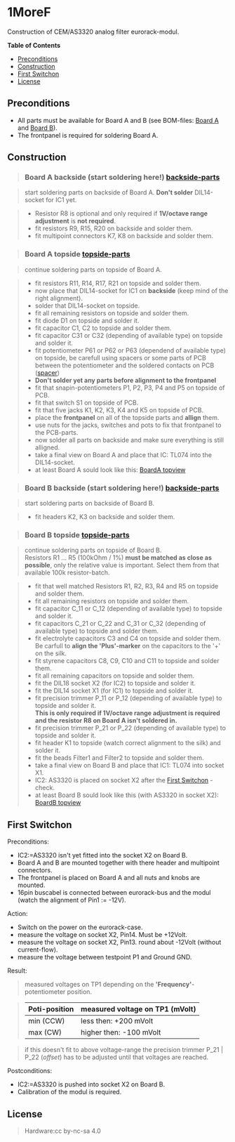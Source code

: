 #  1MoreF
 Construction of CEM/AS3320 analog filter eurorack-modul.

**Table of Contents**

- [Preconditions](#preconditions)
- [Construction](#construction)
- [First Switchon](#firstswitchon)
- [License](#license)

## Preconditions<a name="preconditions"></a>

- All parts must be available for Board A and B (see BOM-files: [Board A](./../hw/1MoreF_BoardA_BOM.pdf) and [Board B](./../hw/1MoreF_BoardB_BOM.pdf)).
- The frontpanel is required for soldering Board A.

## Construction<a name="construction"></a>

>### Board A backside (start soldering here!) [backside-parts](./pictures/1MoreF_BoardA_parts_backside.png)

> start soldering parts on backside of Board A. **Don't solder** DIL14-socket for IC1 yet.  

>- Resistor R8 is optional and only required if **1V/octave range adjustment** is **not required**.
>- fit resistors R9, R15, R20 on backside and solder them.
>- fit multipoint connectors K7, K8 on backside and solder them.

>### Board A topside [topside-parts](./pictures/1MoreF_BoardA_parts_topside.png)

> continue soldering parts on topside of Board A.  

>- fit resistors R11, R14, R17, R21 on topside and solder them.
>- now place that DIL14-socket for IC1 on **backside** (keep mind of the right alignment).
>- solder that DIL14-socket on topside.
>- fit all remaining resistors on topside and solder them.
>- fit diode D1 on topside and solder it.
>- fit capacitor C1, C2 to topside and solder them.
>- fit capacitor C31 or C32 (depending of available type) on topside and solder it.
>- fit potentiometer P61 or P62 or P63 (dependend of available type) on topside, be carefull using spacers or some parts of PCB between the potentiometer and the soldered contacts on PCB ([spacer](./pictures/1MoreF_BoardA_spacer_under_pot.png))
>- **Don't solder yet any parts before alignment to the frontpanel**
>- fit that snapin-potentiometers P1, P2, P3, P4 and P5 on topside of PCB.
>- fit that switch S1 on topside of PCB.
>- fit that five jacks K1, K2, K3, K4 and K5 on topside of PCB.
>- place the **frontpanel** on all of the topside parts and **allign** them.
>- use nuts for the jacks, switches and pots to fix that frontpanel to the PCB-parts.
>- now solder all parts on backside and make sure everything is still alligned.
>- take a final view on Board A and place that IC: TL074 into the DIL14-socket.
>- at least Board A sould look like this: [BoardA topview](./pictures/1MoreF_BoardA_top.png)

>### Board B backside (start soldering here!) [backside-parts](./pictures/1MoreF_BoardB_parts_backside.png)

> start soldering parts on backside of Board B.  

>- fit headers K2, K3 on backside and solder them.

>### Board B topside [topside-parts](./pictures/1MoreF_BoardB_parts_topside.png)

> continue soldering parts on topside of Board B.  
> Resistors R1 ... R5 (100kOhm / 1%) **must be matched as close as possible**, only the relative value is important. Select them from that available 100k resistor-batch.

>- fit that well matched Resistors R1, R2, R3, R4 and R5 on topside and solder them.
>- fit all remaining resistors on topside and solder them.
>- fit capacitor C_11 or C_12 (depending of available type) to topside and solder it.
>- fit capacitors C_21 or C_22 and C_31 or C_32 (depending of available type) to topside and solder them.
>- fit electrolyte capacitors C3 and C4 on topside and solder them. Be carfull to **align the 'Plus'-marker** on the capacitors to the '+' on the silk.
>- fit styrene capacitors C8, C9, C10 and C11 to topside and solder them.
>- fit all remaining capacitors on topside and solder them.
>- fit the DIL18 socket X2 (for IC2) to topside and solder it.
>- fit the DIL14 socket X1 (for IC1) to topside and solder it.  
>- fit precision trimmer P_11 or P_12 (depending of available type) to topside and solder it.<br> **This is only required if 1V/octave range adjustment is required and the resistor R8 on Board A isn't soldered in.**
>- fit precision trimmer P_21 or P_22 (depending of available type) to topside and solder it.
>- fit header K1 to topside (watch correct alignment to the silk) and solder it.
>- fit the beads Filter1 and Filter2 to topside and solder them.
>- take a final view on Board B and place that IC1: TL074 into socket X1.
>- IC2: AS3320 is placed on socket X2 after the [First Switchon](#firstswitchon) -check.
>- at least Board B sould look like this (with AS3320 in socket X2): [BoardB topview](./pictures/1MoreF_BoardB_top.png)


## First Switchon<a name="firstswitchon"></a>
 Preconditions:

- IC2:=AS3320 isn't yet fitted into the socket X2 on Board B.
- Board A and B are mounted together with there header and multipoint connectors.
- The frontpanel is placed on Board A and all nuts and knobs are mounted.
- 16pin buscabel is connected between eurorack-bus and the modul (watch the alignment of Pin1 := -12V).

 Action:

- Switch on the power on the eurorack-case.
- measure the voltage on socket X2, Pin14. Must be +12Volt.
- measure the voltage on socket X2, Pin13. round about -12Volt (without current-flow).
- measure the voltage between testpoint P1 and Ground GND.

 Result:

> measured voltages on TP1 depending on the **'Frequency'**-potentiometer position.  

>Poti-position | measured voltage on TP1 (mVolt)
>--------------|---------------------------------
> min (CCW)    | less then:  +200 mVolt
> max (CW)     | higher then: -100 mVolt

> if this doesn't fit to above voltage-range the precision trimmer P_21 | P_22 (*offset*) has to be adjusted until that voltages are reached.

 Postconditions:

- IC2:=AS3320 is pushed into socket X2 on Board B.
- Calibration of the modul is required.



## License<a name="license"></a>
> Hardware:cc by-nc-sa 4.0

